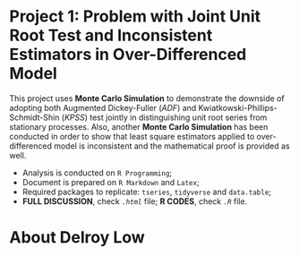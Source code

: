 # Project 1: Problem with Joint Unit Root Test and Inconsistent Estimators in Over-Differenced Model

This project uses **Monte Carlo Simulation** to demonstrate the downside of adopting both Augmented Dickey-Fuller (*ADF*) and Kwiatkowski-Phillips-Schmidt-Shin (*KPSS*) test jointly in distinguishing unit root series from stationary processes. Also, another **Monte Carlo Simulation** has been conducted in order to show that least square estimators applied to over-differenced model is inconsistent and the mathematical proof is provided as well. 

  * Analysis is conducted on `R Programming`;
  * Document is prepared on `R Markdown` and `Latex`;
  * Required packages to replicate: `tseries`, `tidyverse` and `data.table`;
  * **FULL DISCUSSION**, check *`.html`* file; **R CODES**, check *`.R`* file.

# About Delroy Low


